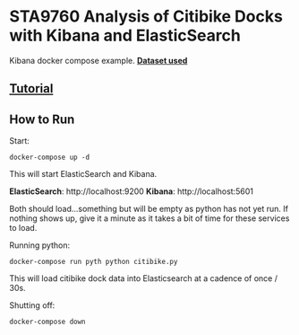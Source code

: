 # STA9760 Analysis of Citibike Docks with Kibana and ElasticSearch

Kibana docker compose example. **[Dataset used](https://feeds.citibikenyc.com/stations/stations.jso)**

## [Tutorial](https://www.youtube.com/watch?v=9Mkf6kHroG8&feature=youtu.be)

## How to Run

Start:

```
docker-compose up -d
```

This will start ElasticSearch and Kibana.

**ElasticSearch**: http://localhost:9200
**Kibana**: http://localhost:5601

Both should load...something but will be empty as python has not yet run. If nothing shows up, give it a minute as it takes a bit of time for these services to load.

Running python:

```
docker-compose run pyth python citibike.py
```

This will load citibike dock data into Elasticsearch at a cadence of once / 30s.

Shutting off:

```
docker-compose down
```
